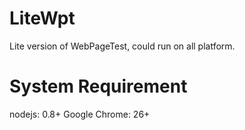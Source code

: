 LiteWpt
=======

Lite version of WebPageTest, could run on all platform.


System Requirement
=========
nodejs: 0.8+
Google Chrome: 26+

